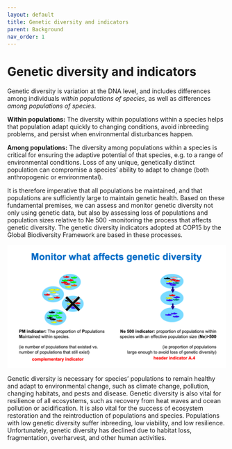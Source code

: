 ```yaml
---
layout: default
title: Genetic diversity and indicators
parent: Background
nav_order: 1
---
```


# Genetic diversity and indicators

Genetic diversity is variation at the DNA level, and includes differences among individuals *within populations of species*, as well as differences *among populations of species*. 

**Within populations:** The diversity within populations within a species helps that population adapt quickly to changing conditions, avoid inbreeding problems, and persist when environmental disturbances happen.

**Among populations:** The diversity among populations within a species is critical for ensuring the adaptive potential of that species, e.g. to a range of environmental conditions. Loss of any unique, genetically distinct population can compromise a species’ ability to adapt to change (both anthropogenic or environmental).

It is therefore imperative that all populations be maintained, and that populations are sufficiently large to maintain genetic health. Based on these fundamental premises, we can assess and monitor genetic diversity not only using genetic data, but also by assessing loss of populations and population sizes relative to Ne 500 -monitoring the process that affects genetic diversity. The genetic diversity indicators adopted at COP15 by the Global Biodiversity Framework are based in these processes.

![](PMNe500_diagram.png)

Genetic diversity is necessary for species’ populations to remain healthy and adapt to environmental change, such as climate change, pollution, changing habitats, and pests and disease. Genetic diversity is also vital for resilience of all ecosystems, such as recovery from heat waves and ocean pollution or acidification. It is also vital for the success of ecosystem restoration and the reintroduction of populations and species. Populations with low genetic diversity suffer inbreeding, low viability, and low resilience. Unfortunately, genetic diversity has declined due to habitat loss, fragmentation, overharvest, and other human activities. 

